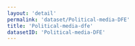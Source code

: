 ```yaml
---
layout: 'detail'
permalink: 'dataset/Political-media-DFE'
title: 'Political-media-dfe'
datasetID: 'Political-media-DFE'
---
```

